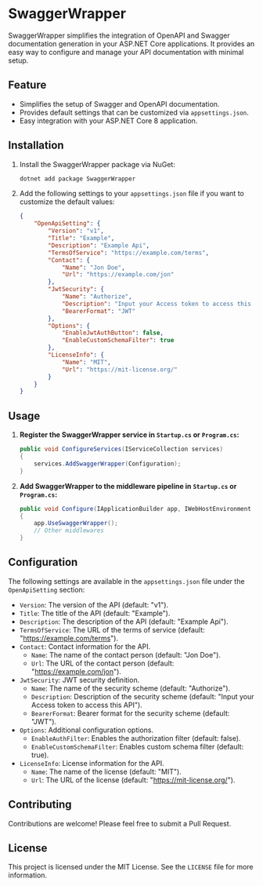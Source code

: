 
# SwaggerWrapper

SwaggerWrapper simplifies the integration of OpenAPI and Swagger documentation generation in your ASP.NET Core applications. It provides an easy way to configure and manage your API documentation with minimal setup.

## Feature

- Simplifies the setup of Swagger and OpenAPI documentation.
- Provides default settings that can be customized via `appsettings.json`.
- Easy integration with your ASP.NET Core 8 application.

## Installation

1. Install the SwaggerWrapper package via NuGet:
   ```sh
   dotnet add package SwaggerWrapper
   ```

2. Add the following settings to your `appsettings.json` file if you want to customize the default values:

   ```json
   {
       "OpenApiSetting": {
           "Version": "v1",
           "Title": "Example",
           "Description": "Example Api",
           "TermsOfService": "https://example.com/terms",
           "Contact": {
               "Name": "Jon Doe",
               "Url": "https://example.com/jon"
           },
           "JwtSecurity": {
               "Name": "Authorize",
               "Description": "Input your Access token to access this API",
               "BearerFormat": "JWT"
           },
           "Options": {
               "EnableJwtAuthButton": false,
               "EnableCustomSchemaFilter": true
           },
           "LicenseInfo": {
               "Name": "MIT",
               "Url": "https://mit-license.org/"
           }
       }
   }
   ```

## Usage

1. **Register the SwaggerWrapper service in `Startup.cs` or `Program.cs`:**

   ```csharp
   public void ConfigureServices(IServiceCollection services)
   {
       services.AddSwaggerWrapper(Configuration);
   }
   ```

2. **Add SwaggerWrapper to the middleware pipeline in `Startup.cs` or `Program.cs`:**

   ```csharp
   public void Configure(IApplicationBuilder app, IWebHostEnvironment env)
   {
       app.UseSwaggerWrapper();
       // Other middlewares
   }
   ```

## Configuration

The following settings are available in the `appsettings.json` file under the `OpenApiSetting` section:

- `Version`: The version of the API (default: "v1").
- `Title`: The title of the API (default: "Example").
- `Description`: The description of the API (default: "Example Api").
- `TermsOfService`: The URL of the terms of service (default: "https://example.com/terms").
- `Contact`: Contact information for the API.
  - `Name`: The name of the contact person (default: "Jon Doe").
  - `Url`: The URL of the contact person (default: "https://example.com/jon").
- `JwtSecurity`: JWT security definition.
  - `Name`: The name of the security scheme (default: "Authorize").
  - `Description`: Description of the security scheme (default: "Input your Access token to access this API").
  - `BearerFormat`: Bearer format for the security scheme (default: "JWT").
- `Options`: Additional configuration options.
  - `EnableAuthFilter`: Enables the authorization filter (default: false).
  - `EnableCustomSchemaFilter`: Enables custom schema filter (default: true).
- `LicenseInfo`: License information for the API.
  - `Name`: The name of the license (default: "MIT").
  - `Url`: The URL of the license (default: "https://mit-license.org/").

## Contributing

Contributions are welcome! Please feel free to submit a Pull Request.

## License

This project is licensed under the MIT License. See the `LICENSE` file for more information.
